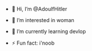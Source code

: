 - 👋 Hi, I’m @AdoulfHitler
- 👀 I’m interested in woman
- 🌱 I’m currently learning devlop

- ⚡ Fun fact: i'noob

<!---
AdoulfHitler/AdoulfHitler is a ✨ special ✨ repository because its `README.md` (this file) appears on your GitHub profile.
You can click the Preview link to take a look at your changes.
--->

